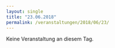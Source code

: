 ```yaml
---
layout: single
title: "23.06.2018"
permalink: /veranstaltungen/2018/06/23/
---
```


Keine Veranstaltung an diesem Tag.
